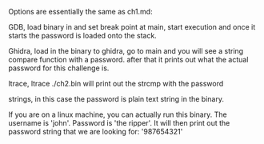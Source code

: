 Options are essentially the same as ch1.md:

GDB, load binary in and set break point at main, start execution and once it starts the password is loaded onto the stack.

Ghidra, load in the binary to ghidra, go to main and you will see a string compare function with a password. after that it prints out what the actual password for this challenge is.

ltrace, ltrace ./ch2.bin will print out the strcmp with the password

strings, in this case the password is plain text string in the binary.

If you are on a linux machine, you can actually run this binary. The username is 'john'. Password is 'the ripper'. It will then print out the password string that we are looking for: '987654321'

